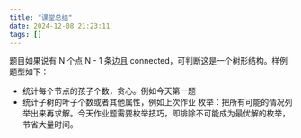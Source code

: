 ```yaml
---
title: "课堂总结"
date: 2024-12-08 21:23:11
tags: []
---
```

题目如果说有 N 个点 N - 1 条边且 connected，可判断这是一个树形结构。样例题型如下：
- 统计每个节点的孩子个数，贪心。例如今天第一题
- 统计子树的叶子个数或者其他属性，例如上次作业
枚举：把所有可能的情况列举出来再求解。今天作业题需要枚举技巧，即排除不可能成为最优解的枚举，节省大量时间。
